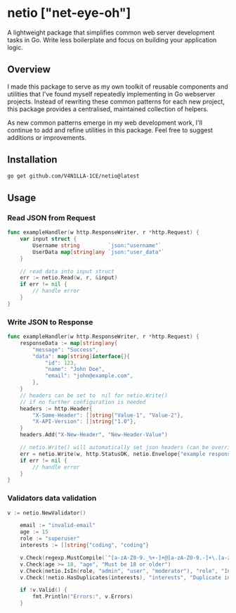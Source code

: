 # netio ["net-eye-oh"]
A lightweight package that simplifies common web server development tasks in Go. Write less boilerplate and focus on building your application logic.

## Overview
I made this package to serve as my own toolkit of reusable components and utilities that I've found myself repeatedly implementing in Go webserver projects. Instead of rewriting these common patterns for each new project, this package provides a centralised, maintained collection of helpers.

As new common patterns emerge in my web development work, I'll continue to add and refine utilities in this package. Feel free to suggest additions or improvements.

## Installation
```bash
go get github.com/V4N1LLA-1CE/netio@latest
```
## Usage
### Read JSON from Request
```go
func exampleHandler(w http.ResponseWriter, r *http.Request) {
    var input struct {
        Username string         `json:"username"`
        UserData map[string]any `json:"user_data"`
    }

    // read data into input struct
    err := netio.Read(w, r, &input)
    if err != nil {
        // handle error
    }
}
```
### Write JSON to Response
```go
func exampleHandler(w http.ResponseWriter, r *http.Request) {
    responseData := map[string]any{
        "message": "Success",
        "data": map[string]interface{}{
            "id": 123,
            "name": "John Doe",
            "email": "john@example.com",
        },
    }
    // headers can be set to  nil for netio.Write()
    // if no further configuration is needed
    headers := http.Header{
        "X-Some-Header": []string{"Value-1", "Value-2"},
        "X-API-Version": []string{"1.0"},
    }
    headers.Add("X-New-Header", "New-Header-Value")

    // netio.Write() will automatically set json headers (can be overriden by custom header)
    err = netio.Write(w, http.StatusOK, netio.Envelope{"example response": responseData}, headers)
    if err != nil {
        // handle error
    }
}
```
### Validators data validation
```go
v := netio.NewValidator()

    email := "invalid-email"
    age := 15
    role := "superuser"
    interests := []string{"coding", "coding"}

    v.Check(regexp.MustCompile(`^[a-zA-Z0-9._%+-]+@[a-zA-Z0-9.-]+\.[a-zA-Z]{2,}$`).MatchString(email), "email", "Invalid email")
    v.Check(age >= 18, "age", "Must be 18 or older")
    v.Check(netio.IsIn(role, "admin", "user", "moderator"), "role", "Invalid role")
    v.Check(!netio.HasDuplicates(interests), "interests", "Duplicate interests found")

    if !v.Valid() {
        fmt.Println("Errors:", v.Errors)
    }
```
